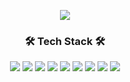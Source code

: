 <p align=center>
 <img src="https://capsule-render.vercel.app/api?type=waving&color=EBAADC&fontColor=ffffff&height=300&section=header&text=choi%20jiwoo&fontSize=90"/>
</p>
<h3 align="center"><b>🛠 Tech Stack 🛠</b></h3>
<p align="center">
  <img src="https://img.shields.io/badge/HTML5-E34F26?style=flat-square&logo=HTML5&logoColor=white"/></a>
 <img src="https://img.shields.io/badge/JavaScript-F7DF1E?style=flat-square&logo=JavaScript&logoColor=white"/></a>
 <img src="https://img.shields.io/badge/java-007396?style=flat-square&logo=java&logoColor=white"> </a>
 <img src="https://img.shields.io/badge/Python-3766AB?style=flat-square&logo=Python&logoColor=white"/></a>
 <img src="https://img.shields.io/badge/Android-3DDC84?style=flat-square&logo=Android&logoColor=white"/></a>
 <img src="https://img.shields.io/badge/Oracle DB-F80000?style=flat-square&logo=Oracle&logoColor=white"/></a>
 <img src="https://img.shields.io/badge/Node.js-339933?style=flat-square&logo=Node.js&logoColor=white"></a>
 <img src="https://img.shields.io/badge/Spring-6DB33F?style=flat-square&logo=spring&logoColor=white"> </a>
 <img src="https://img.shields.io/badge/React-61dafb?style=flat-square&logo=react&logoColor=white"> </a>
 </p>
<br>
</br>
